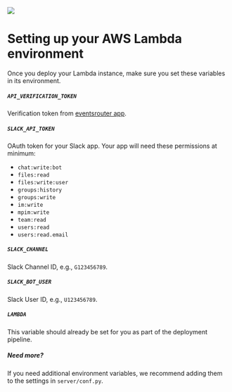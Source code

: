 ![](https://www.politico.com/interactives/cdn/images/badge.svg)

# Setting up your AWS Lambda environment

Once you deploy your Lambda instance, make sure you set these variables in its environment.

##### `API_VERIFICATION_TOKEN`

Verification token from [eventsrouter app](https://github.com/The-Politico/django-slack-events-router).

##### `SLACK_API_TOKEN`

OAuth token for your Slack app. Your app will need these permissions at minimum:

- `chat:write:bot`
- `files:read`
- `files:write:user`
- `groups:history`
- `groups:write`
- `im:write`
- `mpim:write`
- `team:read`
- `users:read`
- `users:read.email`


##### `SLACK_CHANNEL`

Slack Channel ID, e.g., `G123456789`.

##### `SLACK_BOT_USER`

Slack User ID, e.g., `U123456789`.

##### `LAMBDA`

This variable should already be set for you as part of the deployment pipeline.

##### Need more?

If you need additional environment variables, we recommend adding them to the settings in `server/conf.py`.
